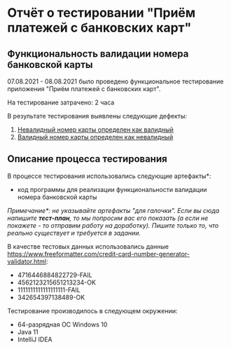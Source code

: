 # Отчёт о тестировании "Приём платежей с банковских карт"

## Функциональность валидации номера банковской карты

07.08.2021 - 08.08.2021 было проведено функциональное тестирование приложения "Приём платежей с банковских карт".

На тестирование затрачено: 2 часа

В результате тестирования выявлены следующие дефекты:
1. [Невалидный номер карты определен как валидный](https://github.com/anay333/javahomework1/issues/1#issue-963294552)
2. [Валидный номер карты определен как невалидный](https://github.com/anay333/javahomework1/issues/2#issue-963300457)


## Описание процесса тестирования

В процессе тестирования использовались следующие артефакты*:
* код программы для реализации функциональности валидации номера банковской карты

*Примечание\*: не указывайте артефакты "для галочки". Если вы сюда напишите **тест-план**, то мы попросим вас его показать (а если не покажете - то отправим работу на доработку). Пишите только то, что реально существует и требуется в задании.*

В качестве тестовых данных использовались данные https://www.freeformatter.com/credit-card-number-generator-validator.html:
* 4716446884822729-FAIL
* 4562123215651213234-OK
* 1111111111111111111-FAIL
* 342654397138489-OK

Тестирование производилось в следующем окружении:
* 64-разрядная ОС Windows 10
* Java 11
* IntelliJ IDEA
